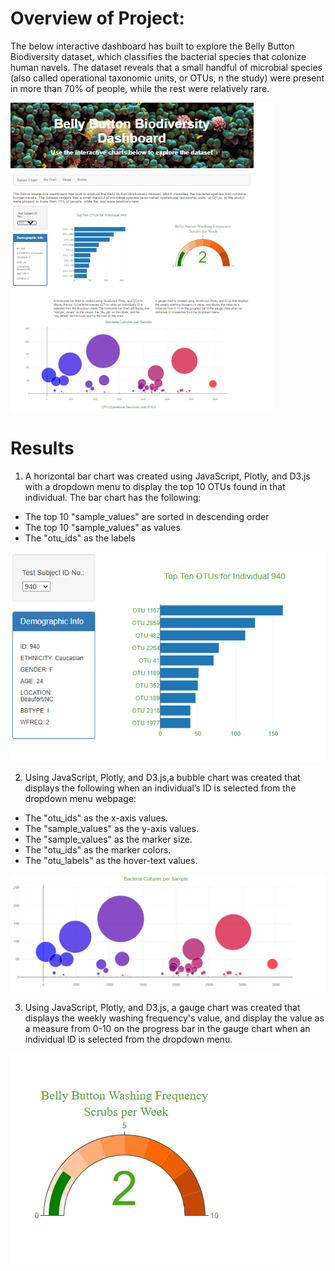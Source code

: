 # Overview of Project:

The below interactive dashboard has built to explore the Belly Button Biodiversity dataset, which classifies the bacterial species that 
colonize human navels.
The dataset reveals that a small handful of microbial species (also called operational taxonomic units, or OTUs, n the study) were present 
in more than 70% of people, while the rest were relatively rare.

![img1](images/dash.png)

# Results

1. A horizontal bar chart was created using JavaScript, Plotly, and D3.js with a dropdown menu to display the top 10 OTUs found in that 
   individual. The bar chart has the following:	
 - The top 10 "sample_values" are sorted in descending order
 - The top 10 "sample_values" as values
 - The "otu_ids" as the labels
 
![img1](images/bar.png)

2. Using JavaScript, Plotly, and D3.js,a bubble chart was created that displays the following when an individual’s ID is selected from the
   dropdown menu webpage:
 - The "otu_ids" as the x-axis values.
 - The "sample_values" as the y-axis values.
 - The "sample_values" as the marker size.
 - The "otu_ids" as the marker colors.
 - The "otu_labels" as the hover-text values.
 
![img1](images/bubble.png)
 
3. Using JavaScript, Plotly, and D3.js, a gauge chart was created that displays the weekly washing frequency's value, and display the value as
   a measure from 0-10 on the progress bar in the gauge chart when an individual ID is selected from the dropdown menu.
   
![img1](images/gauge.png)
